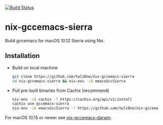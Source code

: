 [![Build Status](https://travis-ci.com/twlz0ne/nix-gccemacs-sierra.svg?branch=master)](https://travis-ci.com/twlz0ne/nix-gccemacs-sierra)

# nix-gccemacs-sierra

Build gccemacs for macOS 10.12 Sierra using Nix.

## Installation

- Build on local machine

    ``` sh
    git clone https://github.com/twlz0ne/nix-gccemacs-sierra
    cd nix-gccemacs-sierra && nix-env -iA emacsGccSierra
    ```

- Pull pre-built binaries from Cachix (recommend)

    ``` sh
    nix-env -iA cachix -f https://cachix.org/api/v1/install
    cachix use gccemacs-sierra
    nix-env -iA emacsGccSierra -f https://github.com/twlz0ne/nix-gccemacs-sierra/archive/master.zip
    ```

For macOS 10.15 or newer see [nix-gccemacs-darwin](https://github.com/twlz0ne/nix-gccemacs-darwin).
